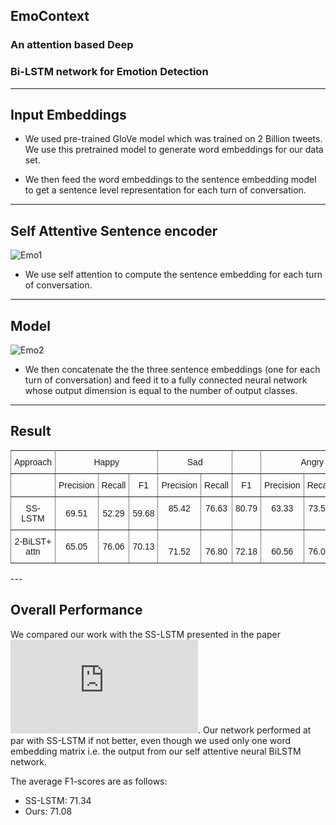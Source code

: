 ## EmoContext

### An attention based Deep&nbsp;
### Bi-LSTM network for Emotion Detection

---

## Input Embeddings

* We used pre-trained GloVe model which was trained on 2 Billion tweets. We use this pretrained model to generate word embeddings
for our data set.

* We then feed the word embeddings to the sentence embedding model to get a sentence level representation for each turn of conversation.

---

## Self Attentive Sentence encoder

![Emo1](https://drive.google.com/open?id=1qyX_YmDBs8wDGsG2o-T_NS0TzhvlHRlf)

* We use self attention to compute the sentence embedding for each turn of conversation.

---
## Model

![Emo2](https://drive.google.com/open?id=1JvdbgmpPXG6pMxCLtTJBAyNw2xKNMMCR)

* We then concatenate the the three sentence embeddings (one for each
turn of conversation) and feed it to a fully connected neural network 
whose output dimension is equal to the number of output classes.
---

## Result
<style type="text/css">
.tg  {border-collapse:collapse;border-spacing:0;}
.tg td{font-family:Arial, sans-serif;font-size:14px;padding:10px 5px;border-style:solid;border-width:1px;overflow:hidden;word-break:normal;border-color:black;}
.tg th{font-family:Arial, sans-serif;font-size:14px;font-weight:normal;padding:10px 5px;border-style:solid;border-width:1px;overflow:hidden;word-break:normal;border-color:black;}
.tg .tg-c3ow{border-color:inherit;text-align:center;vertical-align:top}
.tg .tg-uys7{border-color:inherit;text-align:center}
</style>
<table class="tg">
  <tr>
    <th class="tg-c3ow">Approach</th>
    <th class="tg-c3ow" colspan="3">Happy</th>
    <th class="tg-c3ow" colspan="2">Sad</th>
    <th class="tg-c3ow"></th>
    <th class="tg-c3ow" colspan="3">Angry</th>
  </tr>
  <tr>
    <td class="tg-c3ow"></td>
    <td class="tg-c3ow">Precision</td>
    <td class="tg-c3ow">Recall</td>
    <td class="tg-c3ow">F1</td>
    <td class="tg-c3ow">Precision</td>
    <td class="tg-c3ow">Recall</td>
    <td class="tg-c3ow">F1</td>
    <td class="tg-c3ow">Precision</td>
    <td class="tg-c3ow">Recall</td>
    <td class="tg-c3ow">F1</td>
  </tr>
  <tr>
    <td class="tg-uys7">SS-LSTM</td>
    <td class="tg-uys7">69.51</td>
    <td class="tg-uys7">52.29</td>
    <td class="tg-uys7">59.68</td>
    <td class="tg-c3ow">85.42</td>
    <td class="tg-c3ow">76.63</td>
    <td class="tg-c3ow">80.79</td>
    <td class="tg-c3ow">63.33</td>
    <td class="tg-c3ow">73.55</td>
    <td class="tg-c3ow">71.34</td>
  </tr>
  <tr>
    <td class="tg-uys7">2-BiLST+ attn</td>
    <td class="tg-uys7">65.05</td>
    <td class="tg-uys7">76.06</td>
    <td class="tg-uys7">70.13</td>
    <td class="tg-c3ow"><br>71.52</td>
    <td class="tg-c3ow"><br>76.80</td>
    <td class="tg-c3ow"><br>72.18</td>
    <td class="tg-c3ow"><br>60.56</td>
    <td class="tg-c3ow"><br>76.06</td>
    <td class="tg-c3ow"><br>71.07</td>
  </tr>
</table>
 ---

## Overall Performance

We compared our work with the SS-LSTM presented in the paper ![Sentiment semantic approach for emotion detection in textual conversations](https://arxiv.org/pdf/1707.06996.pdf). Our network performed at par with SS-LSTM if not better, even though we used only one word embedding matrix i.e. the output from our self attentive neural BiLSTM network. 

The average F1-scores are as follows:

 * SS-LSTM: 71.34
 * Ours: 71.08 


